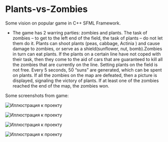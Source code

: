 # Plants-vs-Zombies
Some vision on popular game in C++ SFML Framework.

- The game has 2 warring parties: zombies and plants.  The task of zombies – to get to the left end of the field, the task of plants – do not let them do it. Plants can shoot plants (peas, cabbage, Actinia ) and cause damage to zombies, or serve as a shield(sunflower, nut, bomb).Zombies in turn can eat plants. If the plants on a certain line have not coped with their task, then they come to the aid of cars that are guaranteed to kill all the zombies that are currently on the line. Setting plants on the field is not free. Every 5 seconds, 50 “suns” are generated, which can be spent on plants. If all the zombies on the map are defeated, then a picture is displayed, signaling the victory of plants. If at least one of the zombies reached the end of the map, the zombies won. 

Some screenshots from game:

![Иллюстрация к проекту](https://github.com/alextar04/Plants-vs-Zombies/raw/master/PlantsVsZombies/123.png)

![Иллюстрация к проекту](https://github.com/alextar04/Plants-vs-Zombies/raw/master/PlantsVsZombies/456.png)

![Иллюстрация к проекту](https://github.com/alextar04/Plants-vs-Zombies/raw/master/PlantsVsZombies/789.png)

![Иллюстрация к проекту](https://github.com/alextar04/Plants-vs-Zombies/raw/master/PlantsVsZombies/111213.png)

